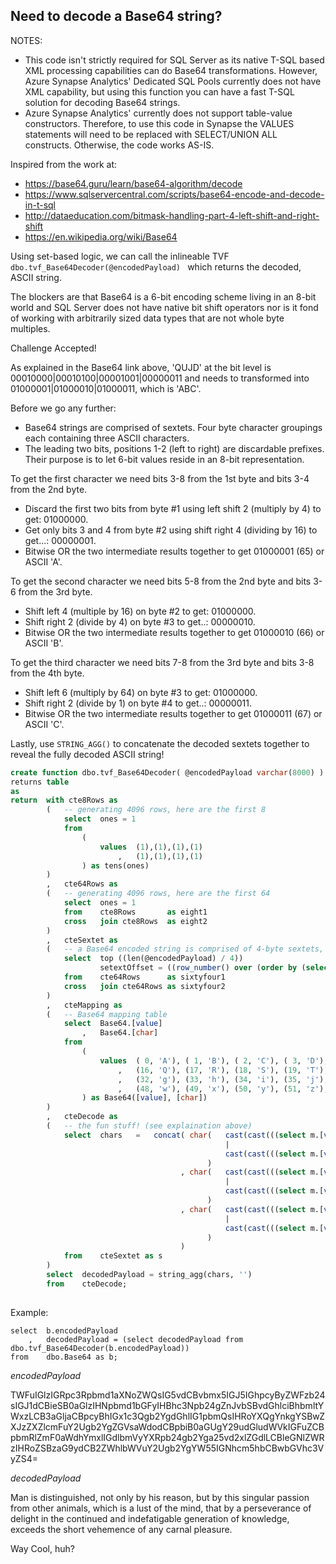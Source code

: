 ## Need to decode a Base64 string?

NOTES:
- This code isn't strictly required for SQL Server as its native T-SQL based XML processing capabilities can do Base64 transformations. 
However, Azure Synapse Analytics' Dedicated SQL Pools currently does not have XML capability, but using this function you can have a fast T-SQL
solution for decoding Base64 strings.
- Azure Synapse Analytics' currently does not support table-value constructors. Therefore, to use this code in Synapse the VALUES statements
will need to be replaced with SELECT/UNION ALL constructs. Otherwise, the code works AS-IS.

Inspired from the work at: 
* https://base64.guru/learn/base64-algorithm/decode
* https://www.sqlservercentral.com/scripts/base64-encode-and-decode-in-t-sql
* http://dataeducation.com/bitmask-handling-part-4-left-shift-and-right-shift
* https://en.wikipedia.org/wiki/Base64

Using set-based logic, we can call the inlineable TVF ```dbo.tvf_Base64Decoder(@encodedPayload) ```
which returns the decoded, ASCII string.

The blockers are that Base64 is a 6-bit encoding scheme living in an 8-bit world and SQL Server does not have native bit
shift operators nor is it fond of working with arbitrarily sized data types that are not whole byte multiples. 

Challenge Accepted!

As explained in the Base64 link above, 'QUJD' at the bit level is 00010000|00010100|00001001|00000011 and needs to transformed
into 01000001|01000010|01000011, which is 'ABC'.

Before we go any further:
* Base64 strings are comprised of sextets. Four byte character groupings each containing three ASCII characters.
* The leading two bits, positions 1-2 (left to right) are discardable prefixes. Their purpose is to let 6-bit values reside in an 8-bit representation.

To get the first character we need bits 3-8 from the 1st byte and bits 3-4 from the 2nd byte.
- Discard the first two bits from byte #1 using left shift 2 (multiply by 4) to get: 01000000.
- Get only bits 3 and 4 from byte #2 using shift right 4 (dividing by 16) to get...: 00000001.
- Bitwise OR the two intermediate results together to get 01000001 (65) or ASCII 'A'.

To get the second character we need bits 5-8 from the 2nd byte and bits 3-6 from the 3rd byte.
- Shift left 4 (multiple by 16) on byte #2 to get: 01000000.
- Shift right 2 (divide by 4) on byte #3 to get..: 00000010.
- Bitwise OR the two intermediate results together to get 01000010 (66) or ASCII 'B'.

To get the third character we need bits 7-8 from the 3rd byte and bits 3-8 from the 4th byte.
- Shift left 6 (multiply by 64) on byte #3 to get: 01000000.
- Shift right 2 (divide by 1) on byte #4 to get..: 00000011.
- Bitwise OR the two intermediate results together to get 01000011 (67) or ASCII 'C'.

Lastly, use ```STRING_AGG()``` to concatenate the decoded sextets together to reveal the fully decoded ASCII string!

``` sql
create function dbo.tvf_Base64Decoder( @encodedPayload varchar(8000) )
returns table
as
return  with cte8Rows as 
        (   -- generating 4096 rows, here are the first 8
            select  ones = 1
            from    
                (
                    values  (1),(1),(1),(1)
                        ,   (1),(1),(1),(1)
                ) as tens(ones)
        )
        ,   cte64Rows as 
        (   -- generating 4096 rows, here are the first 64
            select  ones = 1
            from    cte8Rows       as eight1 
            cross   join cte8Rows  as eight2
        )
        ,   cteSextet as
        (   -- a Base64 encoded string is comprised of 4-byte sextets, create an iterator of starting offsets for each sextet
            select  top ((len(@encodedPayload) / 4)) 
                    setextOffset = ((row_number() over (order by (select 1))) * 4) -3
            from    cte64Rows      as sixtyfour1 
            cross   join cte64Rows as sixtyfour2
        )
        ,   cteMapping as
        (   -- Base64 mapping table
            select  Base64.[value]
                ,   Base64.[char]
            from 
                (   
                    values  ( 0, 'A'), ( 1, 'B'), ( 2, 'C'), ( 3, 'D'), ( 4, 'E'), ( 5, 'F'), ( 6, 'G'), ( 7, 'H'), ( 8, 'I'), ( 9, 'J'), (10, 'K'), (11, 'L'), (12, 'M'), (13, 'N'), (14, 'O'), (15, 'P')
                        ,   (16, 'Q'), (17, 'R'), (18, 'S'), (19, 'T'), (20, 'U'), (21, 'V'), (22, 'W'), (23, 'X'), (24, 'Y'), (25, 'Z'), (26, 'a'), (27, 'b'), (28, 'c'), (29, 'd'), (30, 'e'), (31, 'f')
                        ,   (32, 'g'), (33, 'h'), (34, 'i'), (35, 'j'), (36, 'k'), (37, 'l'), (38, 'm'), (39, 'n'), (40, 'o'), (41, 'p'), (42, 'q'), (43, 'r'), (44, 's'), (45, 't'), (46, 'u'), (47, 'v')
                        ,   (48, 'w'), (49, 'x'), (50, 'y'), (51, 'z'), (52, '0'), (53, '1'), (54, '2'), (55, '3'), (56, '4'), (57, '5'), (58, '6'), (59, '7'), (60, '8'), (61, '9'), (62, '+'), (63, '/')
                ) as Base64([value], [char])
        )
        ,   cteDecode as
        (   -- the fun stuff! (see explaination above)
            select  chars   =	concat(	char(   cast(cast(((select m.[value] from cteMapping as m where m.[char] = substring(@encodedPayload, s.setextOffset   , 1) collate Latin1_General_CS_AS) *  4) as binary(1)) as tinyint) 
                                                | 
                                                cast(cast(((select m.[value] from cteMapping as m where m.[char] = substring(@encodedPayload, s.setextOffset +1, 1) collate Latin1_General_CS_AS) / 16) as binary(1)) as tinyint)
                                            )
                                      , char(   cast(cast(((select m.[value] from cteMapping as m where m.[char] = substring(@encodedPayload, s.setextOffset +1, 1) collate Latin1_General_CS_AS) * 16) as binary(1)) as tinyint) 
                                                | 
                                                cast(cast(((select m.[value] from cteMapping as m where m.[char] = substring(@encodedPayload, s.setextOffset +2, 1) collate Latin1_General_CS_AS) /  4) as binary(1)) as tinyint)
                                            )
                                      , char(   cast(cast(((select m.[value] from cteMapping as m where m.[char] = substring(@encodedPayload, s.setextOffset +2, 1) collate Latin1_General_CS_AS) * 64) as binary(1)) as tinyint) 
                                                | 
                                                cast(cast(((select m.[value] from cteMapping as m where m.[char] = substring(@encodedPayload, s.setextOffset +3, 1) collate Latin1_General_CS_AS) /  1) as binary(1)) as tinyint)
                                            )
                                      )
            from    cteSextet as s
        )
        select  decodedPayload = string_agg(chars, '')
        from    cteDecode;
 
 ```
Example:

```
select  b.encodedPayload
    ,   decodedPayload = (select decodedPayload from dbo.tvf_Base64Decoder(b.encodedPayload))
from    dbo.Base64 as b;
```
*encodedPayload*

TWFuIGlzIGRpc3Rpbmd1aXNoZWQsIG5vdCBvbmx5IGJ5IGhpcyByZWFzb24sIGJ1dCBieSB0aGlzIHNpbmd1bGFyIHBhc3Npb24gZnJvbSBvdGhlciBhbmltYWxzLCB3aGljaCBpcyBhIGx1c3Qgb2YgdGhlIG1pbmQsIHRoYXQgYnkgYSBwZXJzZXZlcmFuY2Ugb2YgZGVsaWdodCBpbiB0aGUgY29udGludWVkIGFuZCBpbmRlZmF0aWdhYmxlIGdlbmVyYXRpb24gb2Yga25vd2xlZGdlLCBleGNlZWRzIHRoZSBzaG9ydCB2ZWhlbWVuY2Ugb2YgYW55IGNhcm5hbCBwbGVhc3VyZS4=

*decodedPayload*

Man is distinguished, not only by his reason, but by this singular passion from other animals, which is a lust of the mind, that by a perseverance of delight in the continued and indefatigable generation of knowledge, exceeds the short vehemence of any carnal pleasure.

Way Cool, huh?
